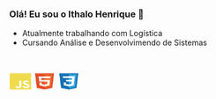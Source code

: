 ### Olá! Eu sou o Ithalo Henrique 👋

- Atualmente trabalhando com Logística
- Cursando Análise e Desenvolvimendo de Sistemas

##

<div style="display: inline_block"><br>
  <img align="center" alt="Ithalo-Js" height="30" width="40" src="https://raw.githubusercontent.com/devicons/devicon/master/icons/javascript/javascript-plain.svg">
  <img align="center" alt="Ithalo-HTML" height="30" width="40" src="https://raw.githubusercontent.com/devicons/devicon/master/icons/html5/html5-original.svg">
  <img align="center" alt="Ithalo-CSS" height="30" width="40" src="https://raw.githubusercontent.com/devicons/devicon/master/icons/css3/css3-original.svg">

</div>




